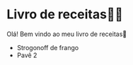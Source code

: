 # Livro de receitas:man_cook:

Olá! Bem vindo ao meu livro de receitas:wave:

-  Strogonoff de frango
- Pavê 2

